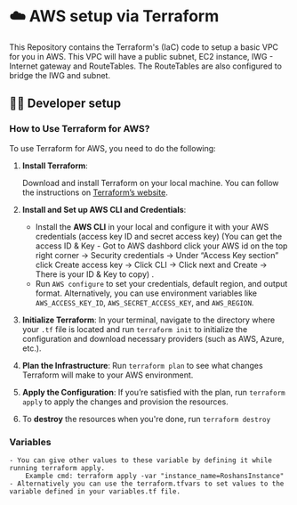 # ☁️ AWS setup via Terraform
 
This Repository contains the Terraform's (IaC) code to setup a basic VPC for you in AWS. This VPC will have a public subnet, EC2 instance, IWG - Internet gateway and RouteTables. The RouteTables are also configured to bridge the IWG and subnet.

## 🧑‍💻 Developer setup

### How to Use Terraform for AWS?

To use Terraform for AWS, you need to do the following:

1. **Install Terraform**:
    
    Download and install Terraform on your local machine. You can follow the instructions on [Terraform’s website](https://www.terraform.io/downloads.html).
    
2. **Install and Set up AWS CLI and Credentials**:
    - Install the **AWS CLI** in your local and configure it with your AWS credentials (access key ID and secret access key) (You can get the access ID & Key - Got to AWS dashbord click your AWS id on the top right corner → Security credentials → Under “Access Key section” click Create access key → Click CLI → Click next and Create → There is your ID & Key to copy) .
    - Run `AWS configure` to set your credentials, default region, and output format. Alternatively, you can use environment variables like `AWS_ACCESS_KEY_ID`, `AWS_SECRET_ACCESS_KEY`, and `AWS_REGION`.

4. **Initialize Terraform**:
    In your terminal, navigate to the directory where your `.tf` file is located and run `terraform init` to initialize the configuration and download necessary providers (such as AWS, Azure, etc.).

5. **Plan the Infrastructure**:
    Run `terraform plan` to see what changes Terraform will make to your AWS environment.

6. **Apply the Configuration**:
If you’re satisfied with the plan, run `terraform apply` to apply the changes and provision the resources.

7. To **destroy** the resources when you're done, run `terraform destroy`

### Variables
    - You can give other values to these variable by defining it while running terraform apply.
        Example cmd: terraform apply -var "instance_name=RoshansInstance"
    - Alternatively you can use the terraform.tfvars to set values to the variable defined in your variables.tf file.